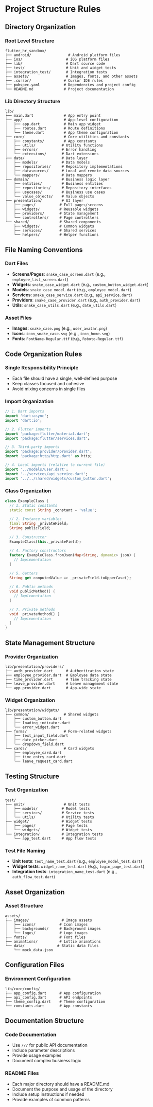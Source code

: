 # Project Structure Rules

## Directory Organization

### Root Level Structure
```
flutter_hr_sandbox/
├── android/                 # Android platform files
├── ios/                    # iOS platform files
├── lib/                    # Dart source code
├── test/                   # Unit and widget tests
├── integration_test/       # Integration tests
├── assets/                 # Images, fonts, and other assets
├── .cursor/               # Cursor IDE rules
├── pubspec.yaml           # Dependencies and project config
└── README.md              # Project documentation
```

### Lib Directory Structure
```
lib/
├── main.dart              # App entry point
├── app/                   # App-level configuration
│   ├── app.dart           # Main app widget
│   ├── routes.dart        # Route definitions
│   └── theme.dart         # App theme configuration
├── core/                  # Core utilities and constants
│   ├── constants/         # App constants
│   ├── utils/            # Utility functions
│   ├── errors/           # Error handling
│   └── extensions/       # Dart extensions
├── data/                 # Data layer
│   ├── models/           # Data models
│   ├── repositories/     # Repository implementations
│   ├── datasources/      # Local and remote data sources
│   └── mappers/          # Data mappers
├── domain/               # Business logic layer
│   ├── entities/         # Business entities
│   ├── repositories/     # Repository interfaces
│   ├── usecases/         # Business use cases
│   └── value_objects/    # Value objects
├── presentation/         # UI layer
│   ├── pages/           # Full pages/screens
│   ├── widgets/         # Reusable widgets
│   ├── providers/       # State management
│   └── controllers/     # Page controllers
└── shared/              # Shared components
    ├── widgets/         # Common widgets
    ├── services/        # Shared services
    └── helpers/         # Helper functions
```

## File Naming Conventions

### Dart Files
- **Screens/Pages**: `snake_case_screen.dart` (e.g., `employee_list_screen.dart`)
- **Widgets**: `snake_case_widget.dart` (e.g., `custom_button_widget.dart`)
- **Models**: `snake_case_model.dart` (e.g., `employee_model.dart`)
- **Services**: `snake_case_service.dart` (e.g., `api_service.dart`)
- **Providers**: `snake_case_provider.dart` (e.g., `auth_provider.dart`)
- **Utils**: `snake_case_utils.dart` (e.g., `date_utils.dart`)

### Asset Files
- **Images**: `snake_case.png` (e.g., `user_avatar.png`)
- **Icons**: `icon_snake_case.svg` (e.g., `icon_home.svg`)
- **Fonts**: `FontName-Regular.ttf` (e.g., `Roboto-Regular.ttf`)

## Code Organization Rules

### Single Responsibility Principle
- Each file should have a single, well-defined purpose
- Keep classes focused and cohesive
- Avoid mixing concerns in single files

### Import Organization
```dart
// 1. Dart imports
import 'dart:async';
import 'dart:io';

// 2. Flutter imports
import 'package:flutter/material.dart';
import 'package:flutter/services.dart';

// 3. Third-party imports
import 'package:provider/provider.dart';
import 'package:http/http.dart' as http;

// 4. Local imports (relative to current file)
import '../models/user.dart';
import '../services/api_service.dart';
import '../../shared/widgets/custom_button.dart';
```

### Class Organization
```dart
class ExampleClass {
  // 1. Static constants
  static const String _constant = 'value';
  
  // 2. Instance variables
  final String _privateField;
  String publicField;
  
  // 3. Constructor
  ExampleClass(this._privateField);
  
  // 4. Factory constructors
  factory ExampleClass.fromJson(Map<String, dynamic> json) {
    // Implementation
  }
  
  // 5. Getters
  String get computedValue => _privateField.toUpperCase();
  
  // 6. Public methods
  void publicMethod() {
    // Implementation
  }
  
  // 7. Private methods
  void _privateMethod() {
    // Implementation
  }
}
```

## State Management Structure

### Provider Organization
```
lib/presentation/providers/
├── auth_provider.dart      # Authentication state
├── employee_provider.dart  # Employee data state
├── time_provider.dart      # Time tracking state
├── leave_provider.dart     # Leave management state
└── app_provider.dart       # App-wide state
```

### Widget Organization
```
lib/presentation/widgets/
├── common/                # Shared widgets
│   ├── custom_button.dart
│   ├── loading_indicator.dart
│   └── error_widget.dart
├── forms/                 # Form-related widgets
│   ├── text_input_field.dart
│   ├── date_picker.dart
│   └── dropdown_field.dart
└── cards/                 # Card widgets
    ├── employee_card.dart
    ├── time_entry_card.dart
    └── leave_request_card.dart
```

## Testing Structure

### Test Organization
```
test/
├── unit/                  # Unit tests
│   ├── models/           # Model tests
│   ├── services/         # Service tests
│   └── utils/            # Utility tests
├── widget/               # Widget tests
│   ├── pages/            # Page tests
│   └── widgets/          # Widget tests
└── integration/          # Integration tests
    └── app_test.dart     # App flow tests
```

### Test File Naming
- **Unit tests**: `test_name_test.dart` (e.g., `employee_model_test.dart`)
- **Widget tests**: `widget_name_test.dart` (e.g., `login_page_test.dart`)
- **Integration tests**: `integration_name_test.dart` (e.g., `auth_flow_test.dart`)

## Asset Organization

### Asset Structure
```
assets/
├── images/               # Image assets
│   ├── icons/           # Icon images
│   ├── backgrounds/     # Background images
│   └── logos/           # Logo images
├── fonts/               # Font files
├── animations/          # Lottie animations
└── data/               # Static data files
    └── mock_data.json
```

## Configuration Files

### Environment Configuration
```
lib/core/config/
├── app_config.dart      # App configuration
├── api_config.dart      # API endpoints
├── theme_config.dart    # Theme configuration
└── constants.dart       # App constants
```

## Documentation Structure

### Code Documentation
- Use `///` for public API documentation
- Include parameter descriptions
- Provide usage examples
- Document complex business logic

### README Files
- Each major directory should have a README.md
- Document the purpose and usage of the directory
- Include setup instructions if needed
- Provide examples of common patterns 